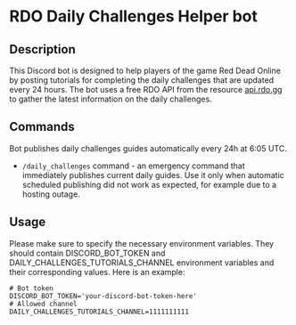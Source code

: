 # RDO Daily Challenges Helper bot

## Description

This Discord bot is designed to help players of the game Red Dead Online by posting tutorials for completing 
the daily challenges that are updated every 24 hours. The bot uses a free RDO API from the resource [api.rdo.gg](https://rdo.gg/api) 
to gather the latest information on the daily challenges.

## Commands

Bot publishes daily challenges guides automatically every 24h at 6:05 UTC.
- `/daily_challenges` command - an emergency command that immediately publishes current daily guides. Use it only when automatic scheduled publishing did not work as expected, for example due to a hosting outage.

## Usage

Please make sure to specify the necessary environment variables. They should contain DISCORD_BOT_TOKEN and 
DAILY_CHALLENGES_TUTORIALS_CHANNEL environment variables and their corresponding values.
Here is an example:
```
# Bot token
DISCORD_BOT_TOKEN='your-discord-bot-token-here'
# Allowed channel
DAILY_CHALLENGES_TUTORIALS_CHANNEL=1111111111
```